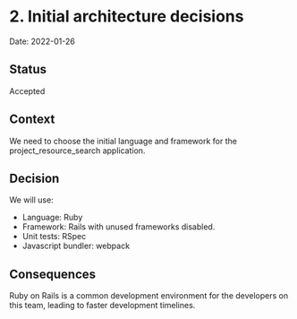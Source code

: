 # 2. Initial architecture decisions

Date: 2022-01-26

## Status

Accepted

## Context

We need to choose the initial language and framework for the project_resource_search application.

## Decision

We will use:

* Language: Ruby
* Framework: Rails with unused frameworks disabled.
* Unit tests: RSpec
* Javascript bundler: webpack

## Consequences

Ruby on Rails is a common development environment for the developers on this team, leading to faster development timelines.
